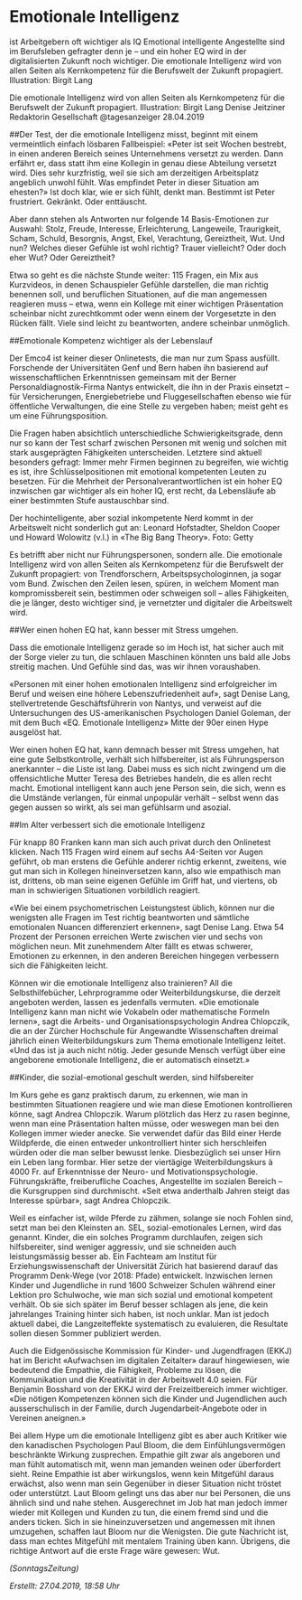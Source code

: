 # Emotionale Intelligenz
ist Arbeitgebern oft wichtiger als IQ
Emotional intelligente Angestellte sind im Berufsleben gefragter denn je – und ein hoher EQ wird in der digitalisierten Zukunft noch wichtiger.
Die emotionale Intelligenz wird von allen Seiten als Kernkompetenz für die Berufswelt der Zukunft propagiert. Illustration: Birgit Lang

Die emotionale Intelligenz wird von allen Seiten als Kernkompetenz für die Berufswelt der Zukunft propagiert. Illustration: Birgit Lang
Denise Jeitziner
Redaktorin Gesellschaft
@tagesanzeiger
28.04.2019

##Der Test, 
der die emotionale Intelligenz misst, beginnt mit einem vermeintlich einfach lösbaren Fallbeispiel: «Peter ist seit Wochen bestrebt, in einen anderen Bereich seines Unternehmens versetzt zu werden. Dann erfährt er, dass statt ihm eine Kollegin in genau diese Abteilung versetzt wird. Dies sehr kurzfristig, weil sie sich am derzeitigen Arbeitsplatz angeblich unwohl fühlt. Was empfindet Peter in dieser Situation am ehesten?» Ist doch klar, wie er sich fühlt, denkt man. Bestimmt ist Peter frustriert. Gekränkt. Oder enttäuscht.

Aber dann stehen als Antworten nur folgende 14 Basis-Emotionen zur Auswahl: Stolz, Freude, Interesse, Erleichterung, Langeweile, Traurigkeit, Scham, Schuld, Besorgnis, Angst, Ekel, Verachtung, Gereiztheit, Wut. Und nun? Welches dieser Gefühle ist wohl richtig? Trauer vielleicht? Oder doch eher Wut? Oder Gereiztheit?

Etwa so geht es die nächste Stunde weiter: 115 Fragen, ein Mix aus Kurzvideos, in denen Schauspieler Gefühle darstellen, die man richtig benennen soll, und beruflichen Situationen, auf die man angemessen reagieren muss – etwa, wenn ein Kollege mit einer wichtigen Präsentation scheinbar nicht zurechtkommt oder wenn einem der Vorgesetzte in den Rücken fällt. Viele sind leicht zu beantworten, andere scheinbar unmöglich.

##Emotionale Kompetenz wichtiger als der Lebenslauf

Der Emco4 ist keiner dieser Onlinetests, die man nur zum Spass ausfüllt. Forschende der Universitäten Genf und Bern haben ihn basierend auf wissenschaftlichen Erkenntnissen gemeinsam mit der Berner Personaldiagnostik-Firma Nantys entwickelt, die ihn in der Praxis einsetzt – für Versicherungen, Energiebetriebe und Fluggesellschaften ebenso wie für öffentliche Verwaltungen, die eine Stelle zu vergeben haben; meist geht es um eine Führungsposition.

Die Fragen haben absichtlich unterschiedliche Schwierigkeitsgrade, denn nur so kann der Test scharf zwischen Personen mit wenig und solchen mit stark ausgeprägten Fähigkeiten unterscheiden. Letztere sind aktuell besonders gefragt: Immer mehr Firmen beginnen zu begreifen, wie wichtig es ist, ihre Schlüsselpositionen mit emotional kompetenten Leuten zu besetzen. Für die Mehrheit der Personalverantwortlichen ist ein hoher EQ inzwischen gar wichtiger als ein hoher IQ, erst recht, da Lebensläufe ab einer bestimmten Stufe austauschbar sind.

Der hochintelligente, aber sozial inkompetente Nerd kommt in der Arbeitswelt nicht sonderlich gut an: Leonard Hofstadter, Sheldon Cooper und Howard Wolowitz (v.l.) in «The Big Bang Theory». Foto: Getty

Es betrifft aber nicht nur Führungspersonen, sondern alle. Die emotionale Intelligenz wird von allen Seiten als Kernkompetenz für die Berufswelt der Zukunft propagiert: von Trendforschern, Arbeitspsychologinnen, ja sogar vom Bund. Zwischen den Zeilen lesen, spüren, in welchem Moment man kompromissbereit sein, bestimmen oder schweigen soll – alles Fähigkeiten, die je länger, desto wichtiger sind, je vernetzter und digitaler die Arbeitswelt wird.

##Wer einen hohen EQ hat, kann besser mit Stress umgehen.

Dass die emotionale Intelligenz gerade so im Hoch ist, hat sicher auch mit der Sorge vieler zu tun, die schlauen Maschinen könnten uns bald alle Jobs streitig machen. Und Gefühle sind das, was wir ihnen voraushaben.

«Personen mit einer hohen emotionalen Intelligenz sind erfolgreicher im Beruf und weisen eine höhere Lebenszufriedenheit auf», sagt Denise Lang, stellvertretende Geschäftsführerin von Nantys, und verweist auf die Untersuchungen des US-amerikanischen Psychologen Daniel Goleman, der mit dem Buch «EQ. Emotionale Intelligenz» Mitte der 90er einen Hype ausgelöst hat.

Wer einen hohen EQ hat, kann demnach besser mit Stress umgehen, hat eine gute Selbstkontrolle, verhält sich hilfsbereiter, ist als Führungsperson anerkannter – die Liste ist lang. Dabei muss es sich nicht zwingend um die offensichtliche Mutter Teresa des Betriebes handeln, die es allen recht macht. Emotional intelligent kann auch jene Person sein, die sich, wenn es die Umstände verlangen, für einmal unpopulär verhält – selbst wenn das gegen aussen so wirkt, als sei man gefühlsarm und asozial.

##Im Alter verbessert sich die emotionale Intelligenz

Für knapp 80 Franken kann man sich auch privat durch den Onlinetest klicken. Nach 115 Fragen wird einem auf sechs A4-Seiten vor Augen geführt, ob man erstens die Gefühle anderer richtig erkennt, zweitens, wie gut man sich in Kollegen hineinversetzen kann, also wie empathisch man ist, drittens, ob man seine eigenen Gefühle im Griff hat, und viertens, ob man in schwierigen Situationen vorbildlich reagiert.

«Wie bei einem psychometrischen Leistungstest üblich, können nur die wenigsten alle Fragen im Test richtig beantworten und sämtliche emotionalen Nuancen differenziert erkennen», sagt Denise Lang. Etwa 54 Prozent der Personen erreichen Werte zwischen vier und sechs von möglichen neun. Mit zunehmendem Alter fällt es etwas schwerer, Emotionen zu erkennen, in den anderen Bereichen hingegen verbessern sich die Fähigkeiten leicht.

Können wir die emotionale Intelligenz also trainieren? All die Selbsthilfebücher, Lehrprogramme oder Weiterbildungskurse, die derzeit angeboten werden, lassen es jedenfalls vermuten. «Die emotionale Intelligenz kann man nicht wie Vokabeln oder mathematische Formeln lernen», sagt die Arbeits- und Organisationspsychologin Andrea Chlopczik, die an der Zürcher Hochschule für Angewandte Wissenschaften dreimal jährlich einen Weiterbildungskurs zum Thema emotionale Intelligenz leitet. «Und das ist ja auch nicht nötig. Jeder gesunde Mensch verfügt über eine angeborene emotionale Intelligenz, die er automatisch einsetzt.»

##Kinder, die sozial-emotional geschult werden, sind hilfsbereiter

Im Kurs gehe es ganz praktisch darum, zu erkennen, wie man in bestimmten Situationen reagiere und wie man diese Emotionen kontrollieren könne, sagt Andrea Chlopczik. Warum plötzlich das Herz zu rasen beginne, wenn man eine Präsentation halten müsse, oder weswegen man bei den Kollegen immer wieder anecke. Sie verwendet dafür das Bild einer Herde Wildpferde, die einen entweder unkontrolliert hinter sich herschleifen würden oder die man selber bewusst lenke. Diesbezüglich sei unser Hirn ein Leben lang formbar. Hier setze der viertägige Weiterbildungskurs à 4000 Fr. auf Erkenntnisse der Neuro- und Motivations­psychologie. Führungskräfte, freiberufliche Coaches, Angestellte im sozialen Bereich – die Kursgruppen sind durchmischt. «Seit etwa anderthalb Jahren steigt das Interesse spürbar», sagt Andrea Chlopczik.

Weil es einfacher ist, wilde Pferde zu zähmen, solange sie noch Fohlen sind, setzt man bei den Kleinsten an. SEL, sozial-emotionales Lernen, wird das genannt. Kinder, die ein solches Programm durchlaufen, zeigen sich hilfsbereiter, sind weniger aggressiv, und sie schneiden auch leistungsmässig besser ab. Ein Fachteam am Institut für Erziehungswissenschaft der Universität Zürich hat basierend darauf das Programm Denk-Wege (vor 2018: Pfade) entwickelt. Inzwischen lernen Kinder und Jugendliche in rund 1600 Schweizer Schulen während einer Lektion pro Schulwoche, wie man sich sozial und emotional kompetent verhält. Ob sie sich später im Beruf besser schlagen als jene, die kein jahrelanges Training hinter sich haben, ist noch unklar. Man ist jedoch aktuell dabei, die Langzeiteffekte systematisch zu evaluieren, die Resultate sollen diesen Sommer publiziert werden.

Auch die Eidgenössische Kommission für Kinder- und Jugendfragen (EKKJ) hat im Bericht «Aufwachsen im digitalen Zeitalter» darauf hingewiesen, wie bedeutend die Empathie, die Fähigkeit, Probleme zu lösen, die Kommunikation und die Kreativität in der Arbeitswelt 4.0 seien. Für Benjamin Bosshard von der EKKJ wird der Freizeitbereich immer wichtiger. «Die nötigen Kompetenzen können sich die Kinder und Jugendlichen auch ausserschulisch in der Familie, durch Jugendarbeit-Angebote oder in Vereinen aneignen.»

Bei allem Hype um die emotionale Intelligenz gibt es aber auch Kritiker wie den kanadischen Psychologen Paul Bloom, die dem Einfühlungsvermögen beschränkte Wirkung zusprechen. Empathie gilt zwar als angeboren und man fühlt automatisch mit, wenn man jemanden weinen oder überfordert sieht. Reine Empathie ist aber wirkungslos, wenn kein Mitgefühl daraus erwächst, also wenn man sein Gegenüber in dieser Situation nicht tröstet oder unterstützt. Laut Bloom gelingt uns das aber nur bei Personen, die uns ähnlich sind und nahe stehen. Ausgerechnet im Job hat man jedoch immer wieder mit Kollegen und Kunden zu tun, die einem fremd sind und die anders ticken. Sich in sie hineinzuversetzen und angemessen mit ihnen umzugehen, schaffen laut Bloom nur die Wenigsten. Die gute Nachricht ist, dass man echtes Mitgefühl mit mentalem Training üben kann. Übrigens, die richtige Antwort auf die erste Frage wäre gewesen: Wut.



_(SonntagsZeitung)_

_Erstellt: 27.04.2019, 18:58 Uhr_
